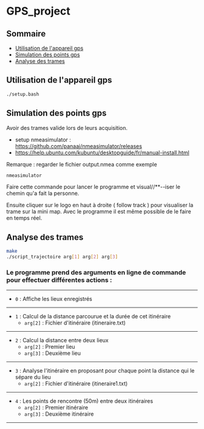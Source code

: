# GPS_project

## Sommaire
 - [Utilisation de l'appareil gps](#utilisation-de-lappareil-gps)
 - [Simulation des points gps](#simulation-des-points-gps)
 - [Analyse des trames](#analyse-des-trames)

## Utilisation de l'appareil gps

```bash
./setup.bash
```

## Simulation des points gps
Avoir des trames valide lors de leurs acquisition. 
 - setup nmeasimulator : https://github.com/panaaj/nmeasimulator/releases
 - https://help.ubuntu.com/kubuntu/desktopguide/fr/manual-install.html

Remarque : regarder le fichier output.nmea comme exemple
```bash
nmeasimulator
```

Faire cette commande pour lancer le programme et visual//**--iser le chemin qu'a fait la personne.

Ensuite cliquer sur le logo en haut à droite ( follow track ) pour visualiser la trame sur la mini map. 
Avec le programme il est même possible de le faire en temps réel.

## Analyse des trames

```bash
make
./script_trajectoire arg[1] arg[2] arg[3]
```

### Le programme prend des arguments en ligne de commande pour effectuer différentes actions :
---
- `0` : Affiche les lieux enregistrés
---
- `1` : Calcul de la distance parcourue et la durée de cet itinéraire
  - `arg[2]` : Fichier d'itinéraire (itineraire.txt)
---
- `2` : Calcul la distance entre deux lieux
  - `arg[2]` : Premier lieu
  - `arg[3]` : Deuxième lieu
---
- `3` : Analyse l'itinéraire en proposant pour chaque point la distance qui le sépare du lieu
  - `arg[2]` : Fichier d'itinéraire (itineraire1.txt)
---
- `4` : Les points de rencontre (50m) entre deux itinéraires
  - `arg[2]` : Premier itinéraire
  - `arg[3]` : Deuxième itinéraire
---

